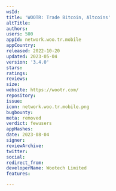 ```yaml
---
wsId: 
title: 'WOOTR: Trade Bitcoin, Altcoins'
altTitle: 
authors: 
users: 500
appId: network.woo.tr.mobile
appCountry: 
released: 2022-10-20
updated: 2023-05-04
version: '3.4.0'
stars: 
ratings: 
reviews: 
size: 
website: https://wootr.com/
repository: 
issue: 
icon: network.woo.tr.mobile.png
bugbounty: 
meta: removed
verdict: fewusers
appHashes: 
date: 2023-08-04
signer: 
reviewArchive: 
twitter: 
social: 
redirect_from: 
developerName: Wootech Limited
features: 

---
```


